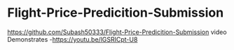 # Flight-Price-Predicition-Submission
https://github.com/Subash50333/Flight-Price-Predicition-Submission
video Demonstrates -https://youtu.be/lGSRICpt-U8
